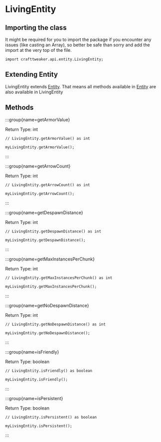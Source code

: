 # LivingEntity

## Importing the class

It might be required for you to import the package if you encounter any issues (like casting an Array), so better be safe than sorry and add the import at the very top of the file.
```zenscript
import crafttweaker.api.entity.LivingEntity;
```


## Extending Entity

LivingEntity extends [Entity](/mods/sixikutils/utils/entity/ExpandEntity). That means all methods available in [Entity](/mods/sixikutils/utils/entity/ExpandEntity) are also available in LivingEntity

## Methods

:::group{name=getArmorValue}

Return Type: int

```zenscript
// LivingEntity.getArmorValue() as int

myLivingEntity.getArmorValue();
```

:::

:::group{name=getArrowCount}

Return Type: int

```zenscript
// LivingEntity.getArrowCount() as int

myLivingEntity.getArrowCount();
```

:::

:::group{name=getDespawnDistance}

Return Type: int

```zenscript
// LivingEntity.getDespawnDistance() as int

myLivingEntity.getDespawnDistance();
```

:::

:::group{name=getMaxInstancesPerChunk}

Return Type: int

```zenscript
// LivingEntity.getMaxInstancesPerChunk() as int

myLivingEntity.getMaxInstancesPerChunk();
```

:::

:::group{name=getNoDespawnDistance}

Return Type: int

```zenscript
// LivingEntity.getNoDespawnDistance() as int

myLivingEntity.getNoDespawnDistance();
```

:::

:::group{name=isFriendly}

Return Type: boolean

```zenscript
// LivingEntity.isFriendly() as boolean

myLivingEntity.isFriendly();
```

:::

:::group{name=isPersistent}

Return Type: boolean

```zenscript
// LivingEntity.isPersistent() as boolean

myLivingEntity.isPersistent();
```

:::


